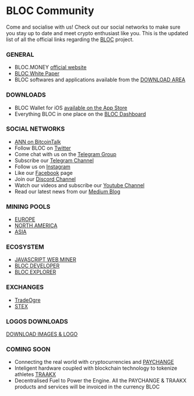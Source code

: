# BLOC Community

Come and socialise with us! Check out our social networks to make sure you stay up to date and meet crypto enthusiast like you. This is the updated list of all the official links regarding the [BLOC](https://bloc.money) project.

### GENERAL

* BLOC.MONEY [official website](https://bloc.money)
* [BLOC White Paper](https://bloc.money/files/whitepaper/bloc-white-paper.pdf)
* BLOC softwares and applications available from the [DOWNLOAD AREA](https://bloc.money/download)

### DOWNLOADS

* BLOC Wallet for iOS [available on the App Store](https://itunes.apple.com/us/app/bloc-wallet-by-furiousteam-ltd/id1437924269?mt=8&ign-mpt=uo%3D2)
* Everything BLOC in one place on the [BLOC Dashboard](https://dashboard.bloc.money)

### SOCIAL NETWORKS

* [ANN on BitcoinTalk](https://bitcointalk.org/index.php?topic=4108831.0)
* Follow BLOC on [Twitter](https://twitter.com/bloc_money)
* Come chat with us on the [Telegram Group](https://t.me/bloc_money)
* Subscribe our [Telegram Channel](https://t.me/bloc_money_channel)
* Follow us on [Instagram](https://www.instagram.com/bloc.money)
* Like our [Facebook](https://www.facebook.com/Blocmoney-383098922176113) page
* Join our [Discord Channel](https://discord.gg/5Buudya)
* Watch our videos and subscribe our [Youtube Channel](https://www.youtube.com/channel/UCdvnEPWhqGtZUEx3EFBrXvA)
* Read our latest news from our [Medium Blog](https://medium.com/@bloc.money)

### MINING POOLS

* [EUROPE](https://bloc-mining.eu)
* [NORTH AMERICA](https://bloc-mining.us)
* [ASIA](https://bloc-mining.asia)

### ECOSYSTEM

* [JAVASCRIPT WEB MINER](https://bloc-mining.com)
* [BLOC DEVELOPER](https://bloc-developer.com)
* [BLOC EXPLORER](https://bloc-explorer.com)

### EXCHANGES

* [TradeOgre](https://tradeogre.com/exchange/BTC-BLOC)
* [STEX](https://app.stex.com/en/basic-trade/pair/BTC/BLOC/30)

### LOGOS DOWNLOADS

[DOWNLOAD IMAGES & LOGO](https://bloc.money/files/press/PRESS_KIT.zip)

### COMING SOON

* Connecting the real world with cryptocurrencies and [PAYCHANGE](https://tradeogre.com/exchange/BTC-BLOC)
* Inteligent hardware coupled with blockchain technology to tokenize athletes [TRAAKX](https://traakx.com)
* Decentralised Fuel to Power the Engine. All the PAYCHANGE & TRAAKX products and services will be invoiced in the currency BLOC
